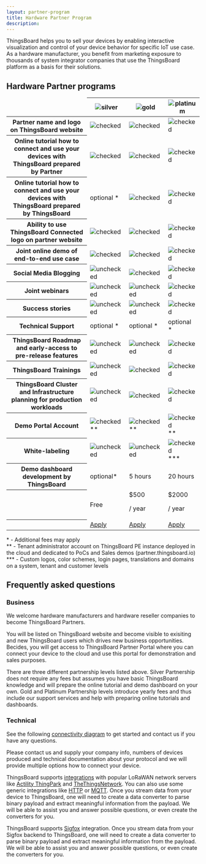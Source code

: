 ```yaml
---
layout: partner-program
title: Hardware Partner Program
description:
---
```


<div id="background">
<div class="main"></div>
</div>

<div id="partner-intro">
    <p>
        ThingsBoard helps you to sell your devices by enabling interactive visualization and control of your device behavior for specific IoT use case. As a hardware manufacturer, you benefit from marketing exposure to thousands of system integrator companies that use the ThingsBoard platform as a basis for their solutions.
    </p>
</div>


<section id="partners-matrix">
	<main>
    <div id="backg-partners-matrix">
    <div class="silver"><div class="coln"><div class="head"></div></div></div>
    <div class="gold"><div class="coln"><div class="head"></div></div></div>
    <div class="platinum"><div class="coln"><div class="head"></div></div></div>
    </div>
	<h2>Hardware Partner programs</h2>
	<table>
            <thead>
                <tr>
                    <td></td>
                    <th><img src="https://img.thingsboard.io/partners/silver-partner.svg" alt="silver"></th>
                    <th><img src="https://img.thingsboard.io/partners/gold-partner.svg" alt="gold"></th>
                    <th><img src="https://img.thingsboard.io/partners/platinum-partner.svg" alt="platinum"></th>
                </tr>
            </thead>
            <tbody>
                <tr>
                    <th>Partner name and logo on ThingsBoard website</th>
                    <td><img src="https://img.thingsboard.io/pe/checked.svg" alt="checked"></td>
                    <td><img src="https://img.thingsboard.io/pe/checked.svg" alt="checked"></td>
                    <td><img src="https://img.thingsboard.io/pe/checked.svg" alt="checked"></td>
                </tr>
                <tr>
                    <th>Online tutorial how to connect and use your devices with ThingsBoard prepared by Partner</th>
                    <td><img src="https://img.thingsboard.io/pe/checked.svg" alt="checked"></td>
                    <td><img src="https://img.thingsboard.io/pe/checked.svg" alt="checked"></td>
                    <td><img src="https://img.thingsboard.io/pe/checked.svg" alt="checked"></td>
                </tr>
                <tr>
                    <th>Online tutorial how to connect and use your devices with ThingsBoard prepared by ThingsBoard</th>
                    <td>optional *</td>
                    <td><img src="https://img.thingsboard.io/pe/checked.svg" alt="checked"></td>
                    <td><img src="https://img.thingsboard.io/pe/checked.svg" alt="checked"></td>
                </tr>
                <tr>
                    <th>Ability to use ThingsBoard Connected logo on partner website</th>
                    <td><img src="https://img.thingsboard.io/pe/checked.svg" alt="checked"></td>
                    <td><img src="https://img.thingsboard.io/pe/checked.svg" alt="checked"></td>
                    <td><img src="https://img.thingsboard.io/pe/checked.svg" alt="checked"></td>
                </tr>
                <tr>
                    <th>Joint online demo of end-to-end use case</th>
                    <td><img src="https://img.thingsboard.io/pe/checked.svg" alt="checked"></td>
                    <td><img src="https://img.thingsboard.io/pe/checked.svg" alt="checked"></td>
                    <td><img src="https://img.thingsboard.io/pe/checked.svg" alt="checked"></td>
                </tr>
                <tr>
                    <th>Social Media Blogging</th>
                    <td><img src="https://img.thingsboard.io/pe/unchecked.svg" alt="unchecked"></td>
                    <td><img src="https://img.thingsboard.io/pe/checked.svg" alt="checked"></td>
                    <td><img src="https://img.thingsboard.io/pe/checked.svg" alt="checked"></td>
                </tr>
                <tr>
                    <th>Joint webinars</th>
                    <td><img src="https://img.thingsboard.io/pe/unchecked.svg" alt="unchecked"></td>
                    <td><img src="https://img.thingsboard.io/pe/unchecked.svg" alt="unchecked"></td>
                    <td><img src="https://img.thingsboard.io/pe/checked.svg" alt="checked"></td>
                </tr>
                <tr>
                    <th>Success stories</th>
                    <td><img src="https://img.thingsboard.io/pe/unchecked.svg" alt="unchecked"></td>
                    <td><img src="https://img.thingsboard.io/pe/unchecked.svg" alt="unchecked"></td>
                    <td><img src="https://img.thingsboard.io/pe/checked.svg" alt="checked"></td>
                </tr>
                <tr>
                    <th>Technical Support</th>
                    <td>optional *</td>
                    <td>optional *</td>
                    <td>optional *</td>
                </tr>
                <tr>
                    <th>ThingsBoard Roadmap and early-access to pre-release features</th>
                    <td><img src="https://img.thingsboard.io/pe/unchecked.svg" alt="unchecked"></td>
                    <td><img src="https://img.thingsboard.io/pe/checked.svg" alt="unchecked"></td>
                    <td><img src="https://img.thingsboard.io/pe/checked.svg" alt="checked"></td>
                </tr>      
                <tr>
                    <th>ThingsBoard Trainings</th>
                    <td><img src="https://img.thingsboard.io/pe/unchecked.svg" alt="unchecked"></td>
                    <td><img src="https://img.thingsboard.io/pe/checked.svg" alt="checked"></td>
                    <td><img src="https://img.thingsboard.io/pe/checked.svg" alt="checked"></td>
                </tr>    
                <tr>
                    <th>ThingsBoard Cluster and Infrastructure planning for production workloads</th>
                    <td><img src="https://img.thingsboard.io/pe/unchecked.svg" alt="unchecked"></td>
                    <td><img src="https://img.thingsboard.io/pe/checked.svg" alt="checked"></td>
                    <td><img src="https://img.thingsboard.io/pe/checked.svg" alt="checked"></td>
                </tr>
                <tr>
                    <th>Demo Portal Account</th>
                    <td><img src="https://img.thingsboard.io/pe/checked.svg" alt="checked">**</td>
                    <td><img src="https://img.thingsboard.io/pe/checked.svg" alt="checked">**</td>
                    <td><img src="https://img.thingsboard.io/pe/checked.svg" alt="checked">**</td>
                </tr>
                <tr>
                    <th>White-labeling</th>
                    <td><img src="https://img.thingsboard.io/pe/unchecked.svg" alt="unchecked"></td>
                    <td><img src="https://img.thingsboard.io/pe/unchecked.svg" alt="unchecked"></td>
                    <td><img src="https://img.thingsboard.io/pe/checked.svg" alt="checked">***</td>
                </tr>
                <tr>
                    <th>Demo dashboard development by ThingsBoard</th>
                    <td>optional*</td>
                    <td>5 hours</td>
                    <td>20 hours</td>
                </tr>
                <tr class="table-price">
                    <th> </th>
                    <td>Free</td>
                    <td>$500 <p class="period">/ year</p></td>
                    <td>$2000 <p class="period">/ year</p></td>
                </tr>
                <tr>
                    <th> </th>
                    <td><a href="/partners/hardware/apply/?program=silver" class="button">Apply</a></td>
                    <td><a href="/partners/hardware/apply/?program=gold" class="button">Apply</a></td>
                    <td><a href="/partners/hardware/apply/?program=platinum" class="button">Apply</a></td>
                </tr>
            </tbody>
    </table>
        <p class="table-description">
            * - Additional fees may apply
            <br>** - Tenant administrator account on ThingsBoard PE instance deployed in the cloud and dedicated to PoCs and Sales demos (partner.thingsboard.io)
            <br>*** - Custom logos, color schemes, login pages, translations and domains on a system, tenant and customer levels
        </p>
	</main>
</section>


<div class="container faq-content">
    <h2 id="faq" class="text-center">Frequently asked questions</h2>
    <div id="FAQ" class="pi-accordion">
        <h3>Business</h3>
        <div class="item" data-tag="h4" data-title="Who is eligible to become a Hardware Partner?">
            <div class="container">
                <p>
                    We welcome hardware manufacturers and hardware reseller companies to become ThingsBoard Partners. 
                </p>
            </div>
        </div>
        <div class="item" data-tag="h4" data-title="Why should I become a Hardware Partner?">
            <div class="container">
                <p>
                  You will be listed on ThingsBoard website and become visible to exisiting and new ThingsBoard users which drives new business opportunities. Becides, you will get access to ThingsBoard Partner Portal where you can connect your device to the cloud and use this portal for demonstration and sales purposes.
                </p>
            </div>
        </div>
        <div class="item" data-tag="h4" data-title="Are there fees to becoming a Hardware Partner?">
            <div class="container">
                <p>
                    There are three different partnership levels listed above. Silver Partnership does not require any fees but assumes you have basic ThingsBoard knowledge and will prepare the online tutorial and demo dashboard on your own. Gold and Platinum Partnership levels introduce yearly fees and thus include our support services and help with preparing online tutorials and dashboards.
                </p>
            </div>
        </div>
        <h3>Technical</h3>
        <div class="item" data-tag="h4" data-title="How can I enable free trial?">
            <div class="container">
                <p>
                    See the following <a href="/docs/getting-started-guides/connectivity/" target="blank">connectivity diagram</a> to get started and contact us if you have any questions.
                </p>
            </div>
        </div>
        <div class="item" data-tag="h4" data-title="What if my device uses custom TCP or UDP based protocol instead of HTTP or MQTT?">
            <div class="container">
                <p>
                    Please contact us and supply your company info, numbers of devices produced and technical documentation about your protocol and we will provide multiple options how to connect your device.
                </p>
            </div>
        </div>
        <div class="item" data-tag="h4" data-title="How to connect my LoRaWAN device?">
            <div class="container">
                <p>
                    ThingsBoard supports <a href="/docs/user-guide/integrations/" target="blank">integrations</a> with popular LoRaWAN network servers like <a href="/docs/user-guide/integrations/thingpark/" target="blank">Actility ThingPark</a> and <a href="/docs/user-guide/integrations/ttn/" target="blank">TheThingsNetwork</a>.
                    You can also use some generic integrations like <a href="/docs/user-guide/integrations/http/" target="blank">HTTP</a> or <a href="/docs/user-guide/integrations/mqtt/" target="blank">MQTT</a>.
                    Once you stream data from your device to ThingsBoard, one will need to create a data converter to parse binary payload and extract meaningful information from the payload.
                    We will be able to assist you and answer possible questions, or even create the converters for you.
                </p>
            </div>
        </div>
        <div class="item" data-tag="h4" data-title="How to connect my Sigfox device?">
            <div class="container">
                <p>
                    ThingsBoard supports <a href="/docs/user-guide/integrations/sigfox/" target="blank">Sigfox</a> integration. Once you stream data from your Sigfox backend to ThingsBoard, one will need to create a data converter to parse binary payload and extract meaningful information from the payload. We will be able to assist you and answer possible questions, or even create the converters for you.
                </p>
            </div>
        </div>
    </div>
</div>
